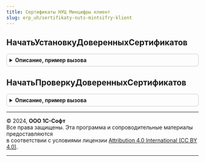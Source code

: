 ```yaml
---
title: Сертификаты НУЦ Минцифры клиент
slug: erp_uh/sertifikaty-nuts-mintsifry-klient
---
```



## НачатьУстановкуДоверенныхСертификатов
<details style="margin: 1em 0; padding: 0.5em; border: 1px solid #ccc; border-radius: 6px;">

<summary style="font-weight: bold; cursor: pointer;">Описание, пример вызова</summary>

```bsl

// Начинает установку доверенных сертификатов, сертификаты будут установлены если они отсутствую в хранилище.
//
// Параметры:
//  ОповещениеЗавершения - ОписаниеОповещения - описание оповещения при завершении установки, описание результата
//                         см. РезультатОперации.
//  Сертификаты - см. СертификатыНУЦМинцифры.СписокДоверенныхСертификатов
//
Процедура НачатьУстановкуДоверенныхСертификатов(ОповещениеЗавершения, Сертификаты = Неопределено) Экспорт
```

Пример вызова
```bsl
СертификатыНУЦМинцифрыКлиент.НачатьУстановкуДоверенныхСертификатов(ОповещениеЗавершения, Сертификаты);
```
</details>

## НачатьПроверкуДоверенныхСертификатов
<details style="margin: 1em 0; padding: 0.5em; border: 1px solid #ccc; border-radius: 6px;">

<summary style="font-weight: bold; cursor: pointer;">Описание, пример вызова</summary>

```bsl

// Начинает получение списка установленных доверенных сертификатов
//
// Параметры:
//  ОповещениеЗавершения - ОписаниеОповещения - описание оповещения при завершении проверки, описание результата
//                         см. РезультатОперации.
//  Сертификаты - см. СертификатыНУЦМинцифры.СписокДоверенныхСертификатов
//
Процедура НачатьПроверкуДоверенныхСертификатов(ОповещениеЗавершения, Сертификаты = Неопределено) Экспорт
```

Пример вызова
```bsl
СертификатыНУЦМинцифрыКлиент.НачатьПроверкуДоверенныхСертификатов(ОповещениеЗавершения, Сертификаты);
```
</details>

---

© 2024, **ООО 1С-Софт**  
Все права защищены. Эта программа и сопроводительные материалы предоставляются  
в соответствии с условиями лицензии [Attribution 4.0 International (CC BY 4.0)](https://creativecommons.org/licenses/by/4.0/legalcode).

---
